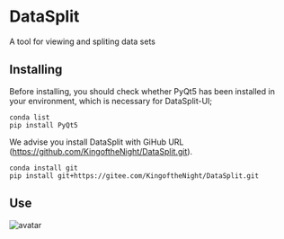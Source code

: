 # DataSplit
A tool for viewing and spliting data sets
## Installing
Before installing, you should check whether PyQt5 has been installed in your environment, which is necessary for DataSplit-UI;
```
conda list
pip install PyQt5
```
We advise you install DataSplit with GiHub URL (https://github.com/KingoftheNight/DataSplit.git).
```
conda install git
pip install git+https://gitee.com/KingoftheNight/DataSplit.git
```
## Use
![avatar](/imgs/Use.gif)
